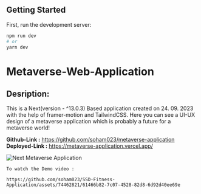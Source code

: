## Getting Started

First, run the development server:

```bash
npm run dev
# or
yarn dev
```

# Metaverse-Web-Application

## Desription:

This is a Next(version - ^13.0.3) Based application created on 24. 09. 2023 with the help of framer-motion and TailwindCSS. Here you can see a UI-UX design of a metaverse application which is probably a future for a metaverse world!

__Github-Link :__ https://github.com/soham023/metaverse-application
__Deployed-Link :__ https://metaverse-application.vercel.app/

![Next Metaverse Application](https://www.dropbox.com/scl/fi/wf33bpmvknmlz1qyhj792/Metaverse-Picture.png?rlkey=pvysvc55is4eerfcrid8aduhz&dl=0)

```
To watch the Demo video :

https://github.com/soham023/SSD-Fitness-Application/assets/74462821/61466b82-7c07-4528-82d8-6d92d40ee69e
